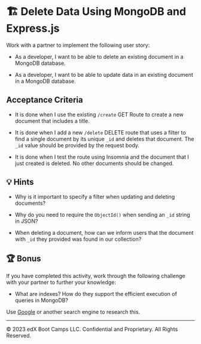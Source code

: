 # 🏗️ Delete Data Using MongoDB and Express.js

Work with a partner to implement the following user story:

* As a developer, I want to be able to delete an existing document in a MongoDB database.

* As a developer, I want to be able to update data in an existing document in a MongoDB database.

## Acceptance Criteria

* It is done when I use the existing `/create` GET Route to create a new document that includes a title.

* It is done when I add a new `/delete` DELETE route that uses a filter to find a single document by its unique `_id` and deletes that document. The `_id` value should be provided by the request body.

* It is done when I test the route using Insomnia and the document that I just created is deleted. No other documents should be changed.

## 💡 Hints

* Why is it important to specify a filter when updating and deleting documents?

* Why do you need to require the `ObjectId()` when sending an `_id` string in JSON? 

* When deleting a document, how can we inform users that the document with `_id` they provided was found in our collection?

## 🏆 Bonus

If you have completed this activity, work through the following challenge with your partner to further your knowledge:

* What are indexes? How do they support the efficient execution of queries in MongoDB?

Use [Google](https://www.google.com) or another search engine to research this.

---
© 2023 edX Boot Camps LLC. Confidential and Proprietary. All Rights Reserved.

